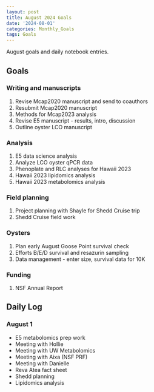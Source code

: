 ```yaml
---
layout: post
title: August 2024 Goals
date: '2024-08-01'
categories: Monthly_Goals
tags: Goals
---
```


August goals and daily notebook entries. 

## Goals  

### Writing and manuscripts 
              
1. Revise Mcap2020 manuscript and send to coauthors
2. Resubmit Mcap2020 manuscript
3. Methods for Mcap2023 analysis
4. Revise E5 manuscript - results, intro, discussion
5. Outline oyster LCO manuscript 

### Analysis

1. E5 data science analysis 
2. Analyze LCO oyster qPCR data
3. Phenoplate and RLC analyses for Hawaii 2023
4. Hawaii 2023 lipidomics analysis
5. Hawaii 2023 metabolomics analysis 

### Field planning 

1. Project planning with Shayle for Shedd Cruise trip 
2. Shedd Cruise field work

### Oysters 
 
1. Plan early August Goose Point survival check 
2. Efforts B/E/D survival and resazurin sampling 
3. Data management - enter size, survival data for 10K

### Funding 

1. NSF Annual Report

## **Daily Log**   

### August 1

- E5 metabolomics prep work 
- Meeting with Hollie
- Meeting with UW Metabolomics
- Meeting with Aixa (NSF PRF)
- Meeting with Danielle
- Reva Atea fact sheet 
- Shedd planning 
- Lipidomics analysis 